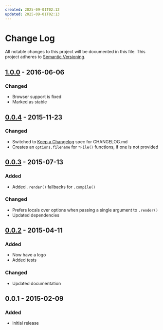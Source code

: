 ```yaml
---
created: 2025-09-01T02:12
updated: 2025-09-01T02:13
---
```

# Change Log
All notable changes to this project will be documented in this file.
This project adheres to [Semantic Versioning](http://semver.org/).

## [1.0.0] - 2016-06-06
### Changed
- Browser support is fixed
- Marked as stable

## [0.0.4] - 2015-11-23
### Changed
- Switched to [Keep a Changelog](http://keepachangelog.com/) spec for CHANGELOG.md
- Creates an `options.filename` for `*File()` functions, if one is not provided

## [0.0.3] - 2015-07-13
### Added
- Added `.render()` fallbacks for `.compile()`

### Changed
- Prefers locals over options when passing a single argument to `.render()`
- Updated dependencies

## [0.0.2] - 2015-04-11
### Added
- Now have a logo
- Added tests

### Changed
- Updated documentation

## 0.0.1 - 2015-02-09
### Added
- Initial release

[1.0.0]: https://github.com/jstransformers/jstransformer/compare/0.0.4...1.0.0
[0.0.4]: https://github.com/jstransformers/jstransformer/compare/0.0.3...0.0.4
[0.0.3]: https://github.com/jstransformers/jstransformer/compare/0.0.2...0.0.3
[0.0.2]: https://github.com/jstransformers/jstransformer/compare/0.0.1...0.0.2
